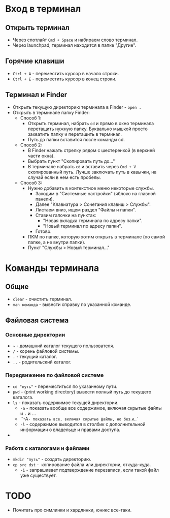 # Вход в терминал

## Открыть терминал

* Через спотлайт `Cmd + Space` и набираем слово терминал.
* Через launchpad, терминал находится в папке "Другие".

## Горячие клавиши

* `Ctrl + A` - переместить курсор в начало строки.
* `Ctrl + E` - переместить курсор в конец строки.

## Терминал и Finder

* Открыть текущую директорию терминала в Finder - `open .`
* Открыть в терминале папку Finder:
  * Способ 1:
    * Открыть терминал, набрать `cd` и прямо в окно терминала перетащить нужную папку. Буквально мышкой просто захватить папку и перетащить в терминал.
    * Путь до папки вставится после команды cd.
  * Способ 2:
    * В Finder нажать стрелку рядом с шестеренкой (в верхней части окна).
    * Выбрать пункт "Скопировать путь до..."
    * В терминале набрать `cd` и вставить через `Cmd + V` скопированный путь. Лучше заключать путь в кавычки, на случай если в нем есть пробелы.
  * Способ 3:
    * Нужно добавить в контекстное меню некоторые службы.
      * Заходим в "Системные настройки" (яблоко на главной панели).
      * Далее "Клавиатура > Сочетания клавиш > Службы".
      * Листаем вниз, ищем раздел "Файлы и папки".
      * Ставим галочки на пунктах:
        * "Новая вкладка терминала по адресу папки".
        * "Новый терминал по адресу папки".
      * Готово.
    * ПКМ по папке, которую хотим открыть в терминале (по самой папке, а не внутри папки).
    * Пункт "Службы > Новый терминал..."

# Команды терминала

## Общие

* `clear` - очистить терминал.
* `man команда` - вывести справку по указанной команде.

## Файловая система

### Основные директории

* `~` - домашний каталог текущего пользователя.
* `/` - корень файловой системы.
* `.` - текущий каталог.
* `..` - родительский каталог.

### Передвижение по файловой системе

* `cd "путь"` - переместиться по указанному пути.
* `pwd` - (print working directory) вывести полный путь до текущего каталога.
* `ls` - показать содержимое текущей директории.
  * `-a` - показать вообще все содержимое, включая скрытые файлы и `.` и `..`
  * ``-A` - показать все, включая скрытые файлы, но без `.` и `..`
  * `-l` - содержимое выводится в столбик с дополнительной информации о владельце и правами доступа.
* 

### Работа с каталогами и файлами

* `mkdir "путь"` - создать директорию.
* `cp src dst` -  копирование файла или директории, откуда-куда.
  * `-i` - запрашивает подтверждение перезаписи, если такой файл уже существует.



# TODO

* Почитать про симлинки и хардлинки, юникс все-таки.